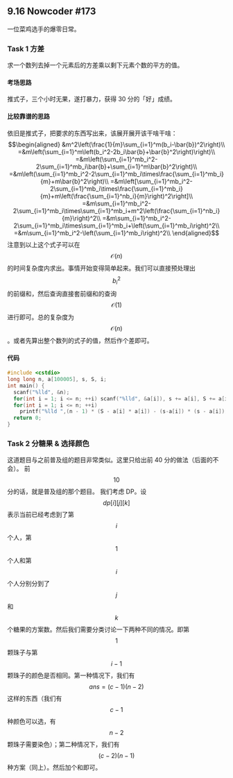 ## 9.16 Nowcoder #173
一位菜鸡选手的爆零日常。
### Task 1 方差
求一个数列去掉一个元素后的方差乘以剩下元素个数的平方的值。
#### 考场思路
推式子，三个小时无果，遂打暴力，获得 30 分的「好」成绩。
#### 比较靠谱的思路
依旧是推式子，把要求的东西写出来，该展开展开该干啥干啥：
$$\begin{aligned}
&m^2\left(\frac{1}{m}\sum_{i=1}^m(b_i-\bar{b})^2\right)\\
=&m\left(\sum_{i=1}^m\left(b_i^2-2b_i\bar{b}+\bar{b}^2\right)\right)\\
=&m\left(\sum_{i=1}^mb_i^2-2\sum_{i=1}^mb_i\bar{b}+\sum_{i=1}^m\bar{b}^2\right)\\
=&m\left(\sum_{i=1}^mb_i^2-2\sum_{i=1}^mb_i\times\frac{\sum_{i=1}^mb_i}{m}+m\bar{b}^2\right)\\
=&m\left[\sum_{i=1}^mb_i^2-2\sum_{i=1}^mb_i\times\frac{\sum_{i=1}^mb_i}{m}+m\left(\frac{\sum_{i=1}^nb_i}{m}\right)^2\right]\\
=&m\sum_{i=1}^mb_i^2-2\sum_{i=1}^mb_i\times\sum_{i=1}^mb_i+m^2\left(\frac{\sum_{i=1}^nb_i}{m}\right)^2\\
=&m\sum_{i=1}^mb_i^2-2\sum_{i=1}^mb_i\times\sum_{i=1}^mb_i+\left(\sum_{i=1}^mb_i\right)^2\\
=&m\sum_{i=1}^mb_i^2-\left(\sum_{i=1}^mb_i\right)^2\\
\end{aligned}$$
注意到以上这个式子可以在 $$\mathcal{O}(n)$$ 的时间复杂度内求出。事情开始变得简单起来。我们可以直接预处理出 $$b_i^2$$ 的前缀和，然后查询直接套前缀和的查询 $$\mathcal{O}(1)$$ 进行即可。总的复杂度为 $$\mathcal{O}(n)$$。或者先算出整个数列的式子的值，然后作个差即可。
#### 代码
```cpp
#include <cstdio>
long long n, a[100005], s, S, i;
int main() {
  scanf("%lld", &n);
  for(int i = 1; i <= n; ++i) scanf("%lld", &a[i]), s += a[i], S += a[i] * a[i];
  for(int i = 1; i <= n; ++i)
    printf("%lld ",(n - 1) * (S - a[i] * a[i]) - (s-a[i]) * (s - a[i]));
  return 0;
}
```
### Task 2 分糖果 & 选择颜色
这道题目与之前普及组的题目非常类似。这里只给出前 40 分的做法（后面的不会）。
前 $$10$$ 分的话，就是普及组的那个题目。
我们考虑 DP。设 $$dp[i][j][k]$$ 表示当前已经考虑到了第 $$i$$ 个人，第 $$1$$ 个人和第 $$i$$ 个人分别分到了 $$j$$ 和 $$k$$ 个糖果的方案数。然后我们需要分类讨论一下两种不同的情况。即第 $$1$$ 颗珠子与第 $$i - 1$$ 颗珠子的颜色是否相同。第一种情况下，我们有 $$ans=(c-1)(n-2)$$ 这样的东西（我们有 $$c-1$$ 种颜色可以选，有 $$n-2$$ 颗珠子需要染色）；第二种情况下，我们有 $$(c-2)(n-1)$$ 种方案（同上）。然后加个和即可。
